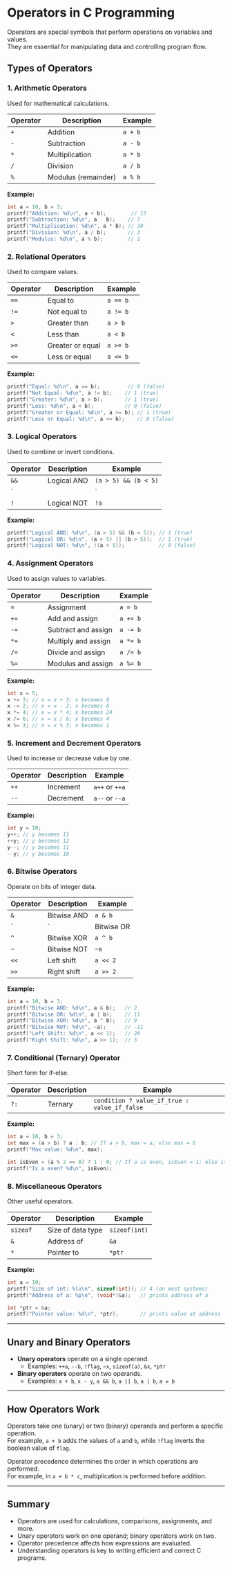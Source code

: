 # Operators in C Programming

Operators are special symbols that perform operations on variables and values.  
They are essential for manipulating data and controlling program flow.

## Types of Operators

### 1. Arithmetic Operators
Used for mathematical calculations.

| Operator | Description      | Example         |
|----------|------------------|----------------|
| `+`      | Addition         | `a + b`        |
| `-`      | Subtraction      | `a - b`        |
| `*`      | Multiplication   | `a * b`        |
| `/`      | Division         | `a / b`        |
| `%`      | Modulus (remainder) | `a % b`    |

**Example:**
```c
int a = 10, b = 3;
printf("Addition: %d\n", a + b);        // 13
printf("Subtraction: %d\n", a - b);    // 7
printf("Multiplication: %d\n", a * b); // 30
printf("Division: %d\n", a / b);       // 3
printf("Modulus: %d\n", a % b);        // 1
```

### 2. Relational Operators
Used to compare values.

| Operator | Description      | Example         |
|----------|------------------|----------------|
| `==`     | Equal to         | `a == b`       |
| `!=`     | Not equal to     | `a != b`       |
| `>`      | Greater than     | `a > b`        |
| `<`      | Less than        | `a < b`        |
| `>=`     | Greater or equal | `a >= b`       |
| `<=`     | Less or equal    | `a <= b`       |

**Example:**
```c
printf("Equal: %d\n", a == b);         // 0 (false)
printf("Not Equal: %d\n", a != b);    // 1 (true)
printf("Greater: %d\n", a > b);       // 1 (true)
printf("Less: %d\n", a < b);          // 0 (false)
printf("Greater or Equal: %d\n", a >= b); // 1 (true)
printf("Less or Equal: %d\n", a <= b);    // 0 (false)
```

### 3. Logical Operators
Used to combine or invert conditions.

| Operator | Description      | Example         |
|----------|------------------|----------------|
| `&&`     | Logical AND      | `(a > 5) && (b < 5)`       |
| `||`     | Logical OR       | `(a > 5) || (b < 5)`       |
| `!`      | Logical NOT      | `!a`           |

**Example:**
```c
printf("Logical AND: %d\n", (a > 5) && (b < 5)); // 1 (true)
printf("Logical OR: %d\n", (a > 5) || (b > 5));  // 1 (true)
printf("Logical NOT: %d\n", !(a > 5));           // 0 (false)
```

### 4. Assignment Operators
Used to assign values to variables.

| Operator | Description      | Example         |
|----------|------------------|----------------|
| `=`      | Assignment       | `a = b`        |
| `+=`     | Add and assign   | `a += b`       |
| `-=`     | Subtract and assign | `a -= b`    |
| `*=`     | Multiply and assign | `a *= b`    |
| `/=`     | Divide and assign   | `a /= b`    |
| `%=`     | Modulus and assign  | `a %= b`    |

**Example:**
```c
int x = 5;
x += 3; // x = x + 3; x becomes 8
x -= 2; // x = x - 2; x becomes 6
x *= 4; // x = x * 4; x becomes 24
x /= 6; // x = x / 6; x becomes 4
x %= 3; // x = x % 3; x becomes 1
```

### 5. Increment and Decrement Operators
Used to increase or decrease value by one.

| Operator | Description      | Example         |
|----------|------------------|----------------|
| `++`     | Increment        | `a++` or `++a` |
| `--`     | Decrement        | `a--` or `--a` |

**Example:**
```c
int y = 10;
y++; // y becomes 11
++y; // y becomes 12
y--; // y becomes 11
--y; // y becomes 10
```

### 6. Bitwise Operators
Operate on bits of integer data.

| Operator | Description      | Example         |
|----------|------------------|----------------|
| `&`      | Bitwise AND      | `a & b`        |
| `|`      | Bitwise OR       | `a | b`        |
| `^`      | Bitwise XOR      | `a ^ b`        |
| `~`      | Bitwise NOT      | `~a`           |
| `<<`     | Left shift       | `a << 2`       |
| `>>`     | Right shift      | `a >> 2`       |

**Example:**
```c
int a = 10, b = 3;
printf("Bitwise AND: %d\n", a & b);   // 2
printf("Bitwise OR: %d\n", a | b);    // 11
printf("Bitwise XOR: %d\n", a ^ b);   // 9
printf("Bitwise NOT: %d\n", ~a);      // -11
printf("Left Shift: %d\n", a << 1);   // 20
printf("Right Shift: %d\n", a >> 1);  // 5
```

### 7. Conditional (Ternary) Operator
Short form for if-else.

| Operator | Description      | Example         |
|----------|------------------|----------------|
| `?:`     | Ternary          | `condition ? value_if_true : value_if_false`    |

**Example:**
```c
int a = 10, b = 3;
int max = (a > b) ? a : b; // If a > b, max = a; else max = b
printf("Max value: %d\n", max);

int isEven = (a % 2 == 0) ? 1 : 0; // If a is even, isEven = 1; else isEven = 0
printf("Is a even? %d\n", isEven);
```

### 8. Miscellaneous Operators
Other useful operators.

| Operator | Description      | Example         |
|----------|------------------|----------------|
| `sizeof` | Size of data type| `sizeof(int)`  |
| `&`      | Address of       | `&a`           |
| `*`      | Pointer to       | `*ptr`         |

**Example:**
```c
int a = 10;
printf("Size of int: %lu\n", sizeof(int)); // 4 (on most systems)
printf("Address of a: %p\n", (void*)&a);   // prints address of a

int *ptr = &a;
printf("Pointer value: %d\n", *ptr);       // prints value at address
```

---

## Unary and Binary Operators

- **Unary operators** operate on a single operand.
  - Examples: `++a`, `--b`, `!flag`, `~x`, `sizeof(a)`, `&x`, `*ptr`
- **Binary operators** operate on two operands.
  - Examples: `a + b`, `x - y`, `a && b`, `a || b`, `a | b`, `a = b`

---

## How Operators Work

Operators take one (unary) or two (binary) operands and perform a specific operation.  
For example, `a + b` adds the values of `a` and `b`, while `!flag` inverts the boolean value of `flag`.

Operator precedence determines the order in which operations are performed.  
For example, in `a + b * c`, multiplication is performed before addition.

---

## Summary

- Operators are used for calculations, comparisons, assignments, and more.
- Unary operators work on one operand; binary operators work on two.
- Operator precedence affects how expressions are evaluated.
- Understanding operators is key to writing efficient and correct C programs.